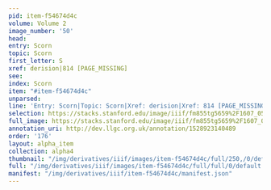 ```yaml
---
pid: item-f54674d4c
volume: Volume 2
image_number: '50'
head: 
entry: Scorn
topic: Scorn
first_letter: S
xref: derision|814 [PAGE_MISSING]
see: 
index: Scorn
item: "#item-f54674d4c"
unparsed: 
line: 'Entry: Scorn|Topic: Scorn|Xref: derision|Xref: 814 [PAGE_MISSING]|Index: Scorn|#item-f54674d4c'
selection: https://stacks.stanford.edu/image/iiif/fm855tg5659%2F1607_0517/772,2683,2929,496/full/0/default.jpg
full_image: https://stacks.stanford.edu/image/iiif/fm855tg5659%2F1607_0517/full/full/0/default.jpg
annotation_uri: http://dev.llgc.org.uk/annotation/1528923140489
order: '176'
layout: alpha_item
collection: alpha4
thumbnail: "/img/derivatives/iiif/images/item-f54674d4c/full/250,/0/default.jpg"
full: "/img/derivatives/iiif/images/item-f54674d4c/full/full/0/default.jpg"
manifest: "/img/derivatives/iiif/item-f54674d4c/manifest.json"
---
```

